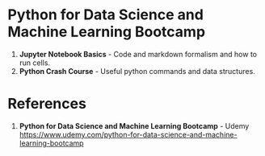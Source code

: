 # Python for Data Science and Machine Learning Bootcamp

1.  **Jupyter Notebook Basics** - Code and markdown formalism and how to run cells.  
2.  **Python Crash Course** - Useful python commands and data structures.  

#  References
1.  **Python for Data Science and Machine Learning Bootcamp** - Udemy   
	https://www.udemy.com/python-for-data-science-and-machine-learning-bootcamp
